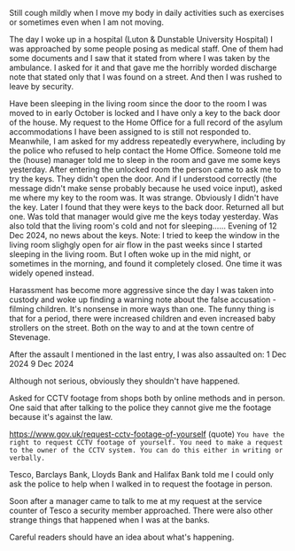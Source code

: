 Still cough mildly when I move my body in daily activities such as exercises or sometimes even when I am not moving.

The day I woke up in a hospital (Luton & Dunstable University Hospital) I was approached by some people posing as medical staff. One of them had some documents and I saw that it stated from where I was taken by the ambulance. I asked for it and that gave me the horribly worded discharge note that stated only that I was found on a street. And then I was rushed to leave by security.

Have been sleeping in the living room since the door to the room I was moved to in early October is locked and I have only a key to the back door of the house. My request to the Home Office for a full record of the asylum accommodations I have been assigned to is still not responded to. Meanwhile, I am asked for my address repeatedly everywhere, including by the police who refused to help contact the Home Office. Someone told me the (house) manager told me to sleep in the room and gave me some keys yesterday. After entering the unlocked room the person came to ask me to try the keys. They didn't open the door. And if I understood correctly (the message didn't make sense probably because he used voice input), asked me where my key to the room was. It was strange. Obviously I didn't have the key. Later I found that they were keys to the back door. Returned all but one. Was told that manager would give me the keys today yesterday. Was also told that the living room's cold and not for sleeping...... Evening of 12 Dec 2024, no news about the keys.
Note: I tried to keep the window in the living room slighgly open for air flow in the past weeks since I started sleeping in the living room. But I often woke up in the mid night, or sometimes in the morning, and found it completely closed. One time it was widely opened instead. 

Harassment has become more aggressive since the day I was taken into custody and woke up finding a warning note about the false accusation - filming children. It's nonsense in more ways than one. The funny thing is that for a period, there were increased children and even increased baby strollers on the street. Both on the way to and at the town centre of Stevenage.

After the assault I mentioned in the last entry, I was also assaulted on:
1 Dec 2024
9 Dec 2024

Although not serious, obviously they shouldn't have happened.

Asked for CCTV footage from shops both by online methods and in person. One said that after talking to the police they cannot give me the footage because it's against the law.

https://www.gov.uk/request-cctv-footage-of-yourself
(quote)
`You have the right to request CCTV footage of yourself.
You need to make a request to the owner of the CCTV system. You can do this either in writing or verbally.`

Tesco, Barclays Bank, Lloyds Bank and Halifax Bank told me I could only ask the police to help when I walked in to request the footage in person.

Soon after a manager came to talk to me at my request at the service counter of Tesco a security member approached. There were also other strange things that happened when I was at the banks.

Careful readers should have an idea about what's happening.
